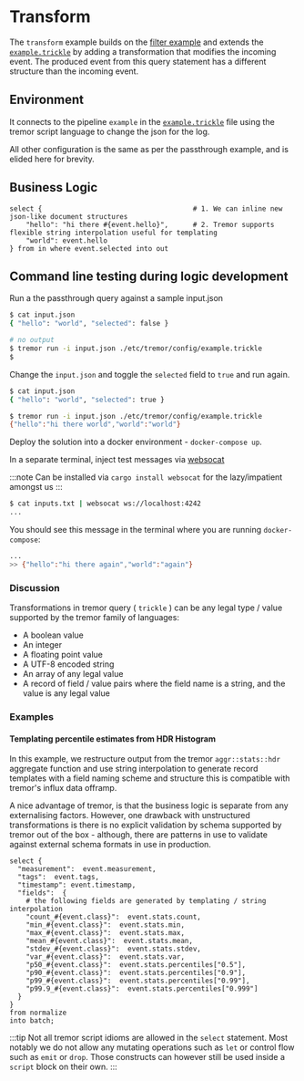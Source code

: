 # Transform

The `transform` example builds on the [filter example](../filter/index.md) and extends the [`example.trickle`](etc/tremor/config/example.trickle) by adding a transformation that modifies the incoming event. The produced event from this query statement has a different structure than the incoming event.

## Environment

It connects to the pipeline `example` in the [`example.trickle`](etc/tremor/config/example.trickle) file using the tremor script language to change the json for the log.

All other configuration is the same as per the passthrough example, and is elided here for brevity.

## Business Logic

```trickle
select {                                     # 1. We can inline new json-like document structures
    "hello": "hi there #{event.hello}",      # 2. Tremor supports flexible string interpolation useful for templating
    "world": event.hello
} from in where event.selected into out
```

## Command line testing during logic development

Run a the passthrough query against a sample input.json

```bash
$ cat input.json 
{ "hello": "world", "selected": false }

# no output
$ tremor run -i input.json ./etc/tremor/config/example.trickle
$
```

Change the `input.json` and toggle the `selected` field to `true` and run again.

```bash
$ cat input.json 
{ "hello": "world", "selected": true }

$ tremor run -i input.json ./etc/tremor/config/example.trickle
{"hello":"hi there world","world":"world"}
```

Deploy the solution into a docker environment - `docker-compose up`.

In a separate terminal, inject test messages via [websocat](https://github.com/vi/websocat)

:::note
Can be installed via `cargo install websocat` for the lazy/impatient amongst us
:::

```bash
$ cat inputs.txt | websocat ws://localhost:4242
...
```

You should see this message in the terminal where you are running `docker-compose`:

```bash
...
>> {"hello":"hi there again","world":"again"}
```

### Discussion

Transformations in tremor query ( `trickle` ) can be any legal type / value supported
by the tremor family of languages:

- A boolean value
- An integer
- A floating point value
- A UTF-8 encoded string
- An array of any legal value
- A record of field / value pairs where the field name is a string, and the value is any legal value

### Examples

#### Templating percentile estimates from HDR Histogram

In this example, we restructure output from the tremor `aggr::stats::hdr` aggregate function
and use string interpolation to generate record templates with a field naming scheme and
structure this is compatible with tremor's influx data offramp.

A nice advantage of tremor, is that the business logic is separate from any externalising
factors. However, one drawback with unstructured transformations is there is no
explicit validation by schema supported by tremor out of the box - although, there are
patterns in use to validate against external schema formats in use in production.

```trickle
select {
  "measurement":  event.measurement,
  "tags":  event.tags,
  "timestamp": event.timestamp,
  "fields":  {
    # the following fields are generated by templating / string interpolation
    "count_#{event.class}":  event.stats.count,
    "min_#{event.class}":  event.stats.min,
    "max_#{event.class}":  event.stats.max,
    "mean_#{event.class}":  event.stats.mean,
    "stdev_#{event.class}":  event.stats.stdev,
    "var_#{event.class}":  event.stats.var,
    "p50_#{event.class}":  event.stats.percentiles["0.5"],
    "p90_#{event.class}":  event.stats.percentiles["0.9"],
    "p99_#{event.class}":  event.stats.percentiles["0.99"],
    "p99.9_#{event.class}":  event.stats.percentiles["0.999"]
  }
}
from normalize
into batch;
```

:::tip
Not all tremor script idioms are allowed in the `select` statement. Most notably we do not allow any mutating operations such as `let` or control flow such as `emit` or `drop`. Those constructs can however still be used inside a `script` block on their own.
:::
